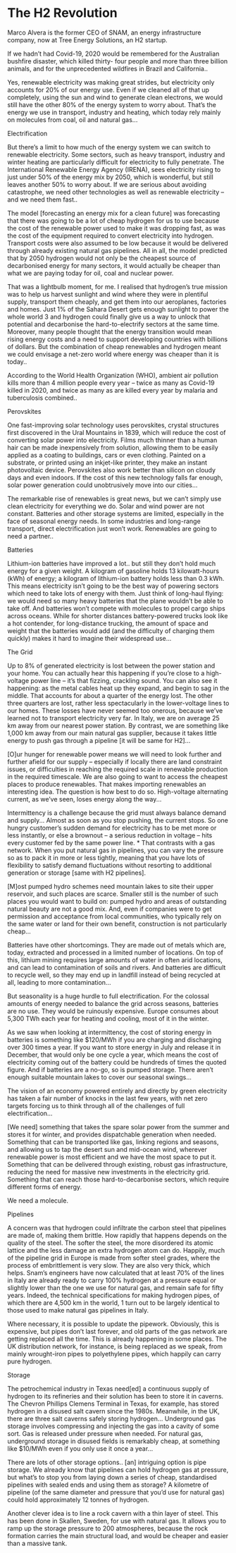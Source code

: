 # The H2 Revolution

Marco Alvera is the former CEO of SNAM, an energy infrastructure
company, now at Tree Energy Solutions, an H2 startup.

<a name='deaths'/>

If we hadn’t had Covid-19, 2020 would be remembered for the Australian
bushfire disaster, which killed thirty- four people and more than
three billion animals, and for the unprecedented wildfires in Brazil
and California..

Yes, renewable electricity was making great strides, but electricity
only accounts for 20% of our energy use. Even if we cleaned all of
that up completely, using the sun and wind to generate clean
electrons, we would still have the other 80% of the energy system to
worry about. That’s the energy we use in transport, industry and
heating, which today rely mainly on molecules from coal, oil and
natural gas...

<a name='electrif'/>

Electrification

But there’s a limit to how much of the energy system we can switch to
renewable electricity. Some sectors, such as heavy transport, industry
and winter heating are particularly difficult for electricity to fully
penetrate. The International Renewable Energy Agency (IRENA), sees
electricity rising to just under 50% of the energy mix by 2050, which
is wonderful, but still leaves another 50% to worry about. If we are
serious about avoiding catastrophe, we need other technologies as well
as renewable electricity – and we need them fast..

The model [forecasting an energy mix for a clean future] was
forecasting that there was going to be a lot of cheap hydrogen for us
to use because the cost of the renewable power used to make it was
dropping fast, as was the cost of the equipment required to convert
electricity into hydrogen. Transport costs were also assumed to be low
because it would be delivered through already existing natural gas
pipelines.  All in all, the model predicted that by 2050 hydrogen
would not only be the cheapest source of decarbonised energy for many
sectors, it would actually be cheaper than what we are paying today
for oil, coal and nuclear power.

That was a lightbulb moment, for me. I realised that hydrogen’s true
mission was to help us harvest sunlight and wind where they were in
plentiful supply, transport them cheaply, and get them into our
aeroplanes, factories and homes. Just 1% of the Sahara Desert gets
enough sunlight to power the whole world 3 and hydrogen could finally
give us a way to unlock that potential and decarbonise the
hard-to-electrify sectors at the same time.  Moreover, many people
thought that the energy transition would mean rising energy costs and
a need to support developing countries with billions of dollars. But
the combination of cheap renewables and hydrogen meant we could
envisage a net-zero world where energy was cheaper than it is today..

According to the World Health Organization (WHO), ambient air
pollution kills more than 4 million people every year – twice as many
as Covid-19 killed in 2020, and twice as many as are killed every year
by malaria and tuberculosis combined..

<a name='peros'/>

Perovskites

One fast-improving solar technology uses perovskites, crystal
structures first discovered in the Ural Mountains in 1839, which will
reduce the cost of converting solar power into electricity. Films much
thinner than a human hair can be made inexpensively from solution,
allowing them to be easily applied as a coating to buildings, cars or
even clothing. Painted on a substrate, or printed using an inkjet-like
printer, they make an instant photovoltaic device. Perovskites also
work better than silicon on cloudy days and even indoors. If the cost
of this new technology falls far enough, solar power generation could
unobtrusively move into our cities...

The remarkable rise of renewables is great news, but we can’t simply
use clean electricity for everything we do. Solar and wind power are
not constant. Batteries and other storage systems are limited,
especially in the face of seasonal energy needs. In some industries
and long-range transport, direct electrification just won’t
work. Renewables are going to need a partner..

<a name='lion'/>

Batteries

Lithium-ion batteries have improved a lot.. but still they don’t hold
much energy for a given weight. A kilogram of gasoline holds 13
kilowatt-hours (kWh) of energy; a kilogram of lithium-ion battery
holds less than 0.3 kWh. This means electricity isn’t going to be the
best way of powering sectors which need to take lots of energy with
them. Just think of long-haul flying: we would need so many heavy
batteries that the plane wouldn’t be able to take off. And batteries
won’t compete with molecules to propel cargo ships across
oceans. While for shorter distances battery-powered trucks look like a
hot contender, for long-distance trucking, the amount of space and
weight that the batteries would add (and the difficulty of charging
them quickly) makes it hard to imagine their widespread use...

<a name='grid'/>

The Grid

Up to 8% of generated electricity is lost between the power station
and your home. You can actually hear this happening if you’re close to
a high- voltage power line – it’s that fizzing, crackling sound. You
can also see it happening: as the metal cables heat up they expand,
and begin to sag in the middle. That accounts for about a quarter of
the energy lost. The other three quarters are lost, rather less
spectacularly in the lower-voltage lines to our homes.  These losses
have never seemed too onerous, because we’ve learned not to transport
electricity very far. In Italy, we are on average 25 km away from our
nearest power station. By contrast, we are something like 1,000 km
away from our main natural gas supplier, because it takes little
energy to push gas through a pipeline [it will be same for H2]...

[O]ur hunger for renewable power means we will need to look further
and further afield for our supply – especially if locally there are
land constraint issues, or difficulties in reaching the required scale
in renewable production in the required timescale. We are also going
to want to access the cheapest places to produce renewables. That
makes importing renewables an interesting idea. The question is how
best to do so. High-voltage alternating current, as we’ve seen, loses
energy along the way...

Intermittency is a challenge because the grid must always balance
demand and supply... Almost as soon as you stop pushing, the current
stops.  So one hungry customer’s sudden demand for electricity has to
be met more or less instantly, or else a brownout – a serious
reduction in voltage – hits every customer fed by the same power
line. * That contrasts with a gas network. When you put natural gas in
pipelines, you can vary the pressure so as to pack it in more or less
tightly, meaning that you have lots of flexibility to satisfy demand
fluctuations without resorting to additional generation or storage
[same with H2 pipelines].

[M]ost pumped hydro schemes need mountain lakes to site their upper
reservoir, and such places are scarce. Smaller still is the number of
such places you would want to build on: pumped hydro and areas of
outstanding natural beauty are not a good mix. And, even if companies
were to get permission and acceptance from local communities, who
typically rely on the same water or land for their own benefit,
construction is not particularly cheap...

Batteries have other shortcomings. They are made out of metals which
are, today, extracted and processed in a limited number of locations.
On top of this, lithium mining requires large amounts of water in
often arid locations, and can lead to contamination of soils and
rivers. And batteries are difficult to recycle well, so they may end
up in landfill instead of being recycled at all, leading to more
contamination...

But seasonality is a huge hurdle to full electrification. For the
colossal amounts of energy needed to balance the grid across seasons,
batteries are no use. They would be ruinously expensive. Europe
consumes about 5,300 TWh each year for heating and cooling, most of it
in the winter.

As we saw when looking at intermittency, the cost of storing energy in
batteries is something like $120/MWh if you are charging and discharging
over 300 times a year. If you want to store energy in July and release it in
December, that would only be one cycle a year, which means the cost of
electricity coming out of the battery could be hundreds of times the quoted
figure. And if batteries are a no-go, so is pumped storage. There aren’t
enough suitable mountain lakes to cover our seasonal swings...

The vision of an economy powered entirely and directly by green
electricity has taken a fair number of knocks in the last few years,
with net zero targets forcing us to think through all of the
challenges of full electrification...

[We need] something that takes the spare solar power from the summer
and stores it for winter, and provides dispatchable generation when
needed. Something that can be transported like gas, linking regions
and seasons, and allowing us to tap the desert sun and mid-ocean wind,
wherever renewable power is most efficient and we have the most space
to put it. Something that can be delivered through existing, robust
gas infrastructure, reducing the need for massive new investments in
the electricity grid. Something that can reach those
hard-to-decarbonise sectors, which require different forms of energy.

We need a molecule.

<a name='pipelines'/>

Pipelines

A concern was that hydrogen could infiltrate the carbon steel that
pipelines are made of, making them brittle. How rapidly that happens
depends on the quality of the steel. The softer the steel, the more
disordered its atomic lattice and the less damage an extra hydrogen
atom can do. Happily, much of the pipeline grid in Europe is made from
softer steel grades, where the process of embrittlement is very
slow. They are also very thick, which helps. Snam’s engineers have now
calculated that at least 70% of the lines in Italy are already ready
to carry 100% hydrogen at a pressure equal or slightly lower than the
one we use for natural gas, and remain safe for fifty years. Indeed,
the technical specifications for making hydrogen pipes, of which there
are 4,500 km in the world, 1 turn out to be largely identical to those
used to make natural gas pipelines in Italy.

Where necessary, it is possible to update the pipework. Obviously,
this is expensive, but pipes don’t last forever, and old parts of the
gas network are getting replaced all the time. This is already
happening in some places. The UK distribution network, for instance,
is being replaced as we speak, from mainly wrought-iron pipes to
polyethylene pipes, which happily can carry pure hydrogen.

<a name='storage'/>

Storage

The petrochemical industry in Texas need[ed] a continuous supply of
hydrogen to its refineries and their solution has been to store it in
caverns. The Chevron Phillips Clemens Terminal in Texas, for example,
has stored hydrogen in a disused salt cavern since the
1980s. Meanwhile, in the UK, there are three salt caverns safely
storing hydrogen... Underground gas storage involves compressing and
injecting the gas into a cavity of some sort. Gas is released under
pressure when needed. For natural gas, underground storage in disused
fields is remarkably cheap, at something like $10/MWh even if you only
use it once a year...

There are lots of other storage options.. [an] intriguing option is
pipe storage. We already know that pipelines can hold hydrogen gas at
pressure, but what’s to stop you from laying down a series of cheap,
standardised pipelines with sealed ends and using them as storage? A
kilometre of pipeline (of the same diameter and pressure that you’d
use for natural gas) could hold approximately 12 tonnes of hydrogen.

Another clever idea is to line a rock cavern with a thin layer of
steel. This has been done in Skallen, Sweden, for use with natural
gas. It allows you to ramp up the storage pressure to 200 atmospheres,
because the rock formation carries the main structural load, and would
be cheaper and easier than a massive tank.

